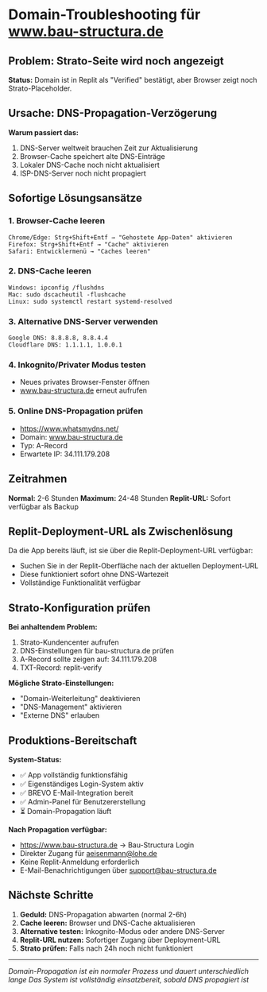 # Domain-Troubleshooting für www.bau-structura.de

## Problem: Strato-Seite wird noch angezeigt

**Status:** Domain ist in Replit als "Verified" bestätigt, aber Browser zeigt noch Strato-Placeholder.

## Ursache: DNS-Propagation-Verzögerung

**Warum passiert das:**
1. DNS-Server weltweit brauchen Zeit zur Aktualisierung
2. Browser-Cache speichert alte DNS-Einträge
3. Lokaler DNS-Cache noch nicht aktualisiert
4. ISP-DNS-Server noch nicht propagiert

## Sofortige Lösungsansätze

### 1. Browser-Cache leeren
```
Chrome/Edge: Strg+Shift+Entf → "Gehostete App-Daten" aktivieren
Firefox: Strg+Shift+Entf → "Cache" aktivieren
Safari: Entwicklermenü → "Caches leeren"
```

### 2. DNS-Cache leeren
```
Windows: ipconfig /flushdns
Mac: sudo dscacheutil -flushcache
Linux: sudo systemctl restart systemd-resolved
```

### 3. Alternative DNS-Server verwenden
```
Google DNS: 8.8.8.8, 8.8.4.4
Cloudflare DNS: 1.1.1.1, 1.0.0.1
```

### 4. Inkognito/Privater Modus testen
- Neues privates Browser-Fenster öffnen
- www.bau-structura.de erneut aufrufen

### 5. Online DNS-Propagation prüfen
- https://www.whatsmydns.net/
- Domain: www.bau-structura.de
- Typ: A-Record
- Erwartete IP: 34.111.179.208

## Zeitrahmen

**Normal:** 2-6 Stunden
**Maximum:** 24-48 Stunden
**Replit-URL:** Sofort verfügbar als Backup

## Replit-Deployment-URL als Zwischenlösung

Da die App bereits läuft, ist sie über die Replit-Deployment-URL verfügbar:
- Suchen Sie in der Replit-Oberfläche nach der aktuellen Deployment-URL
- Diese funktioniert sofort ohne DNS-Wartezeit
- Vollständige Funktionalität verfügbar

## Strato-Konfiguration prüfen

**Bei anhaltendem Problem:**
1. Strato-Kundencenter aufrufen
2. DNS-Einstellungen für bau-structura.de prüfen
3. A-Record sollte zeigen auf: 34.111.179.208
4. TXT-Record: replit-verify

**Mögliche Strato-Einstellungen:**
- "Domain-Weiterleitung" deaktivieren
- "DNS-Management" aktivieren
- "Externe DNS" erlauben

## Produktions-Bereitschaft

**System-Status:**
- ✅ App vollständig funktionsfähig
- ✅ Eigenständiges Login-System aktiv
- ✅ BREVO E-Mail-Integration bereit
- ✅ Admin-Panel für Benutzererstellung
- ⏳ Domain-Propagation läuft

**Nach Propagation verfügbar:**
- https://www.bau-structura.de → Bau-Structura Login
- Direkter Zugang für aeisenmann@lohe.de
- Keine Replit-Anmeldung erforderlich
- E-Mail-Benachrichtigungen über support@bau-structura.de

## Nächste Schritte

1. **Geduld:** DNS-Propagation abwarten (normal 2-6h)
2. **Cache leeren:** Browser und DNS-Cache aktualisieren
3. **Alternative testen:** Inkognito-Modus oder andere DNS-Server
4. **Replit-URL nutzen:** Sofortiger Zugang über Deployment-URL
5. **Strato prüfen:** Falls nach 24h noch nicht funktioniert

---

*Domain-Propagation ist ein normaler Prozess und dauert unterschiedlich lange*
*Das System ist vollständig einsatzbereit, sobald DNS propagiert ist*